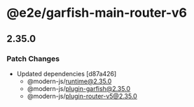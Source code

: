 # @e2e/garfish-main-router-v6

## 2.35.0

### Patch Changes

- Updated dependencies [d87a426]
  - @modern-js/runtime@2.35.0
  - @modern-js/plugin-garfish@2.35.0
  - @modern-js/plugin-router-v5@2.35.0
